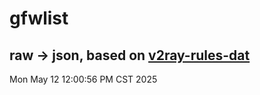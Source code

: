# gfwlist
## raw -> json, based on [v2ray-rules-dat](https://github.com/Loyalsoldier/v2ray-rules-dat)
Mon May 12 12:00:56 PM CST 2025

